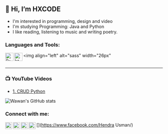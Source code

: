 ## 👋 Hi, I’m HXCODE

- I'm interested in programming, design and video
- I'm studying Programming: Java and Python
- ️I like reading, listening to music and writing poetry.

### Languages and Tools:

<img align="left" alt="Programming Languange" width="26px" 
src="https://img.icons8.com/fluency/50/000000/python.png" /><img align="left" alt="html5" width="26px" 
src="https://www.vectorlogo.zone/logos/java/java-icon.svg" /><img align="left" alt="sass" width="26px"
<br />
<br />

---

### 📺 YouTube Videos

<!-- YOUTUBE:START -->

- [1. CRUD Python](https://youtu.be/fyrVaK74Y_I)

<!-- YOUTUBE:END -->

![Wawan's GitHub stats](https://github-readme-stats.vercel.app/api?username=yonkouprogrammer&theme=gruvbox&show_icons=true)


### Connect with me:
[<img align="left" alt="onefig | Facebook" width="22px" src="https://cdn.jsdelivr.net/npm/simple-icons@v3/icons/facebook.svg" />](https://www.facebook.com/Hendra Usman/)
[<img align="left" alt="Wawan Firgiawan | Instagram" width="22px" src="https://cdn.jsdelivr.net/npm/simple-icons@v3/icons/instagram.svg" />](https://www.instagram.com/hndra.usmn "@hndra.usmn")
[<img align="left" alt="yonkouprogrammer | Github" width="22px" src="https://cdn.jsdelivr.net/npm/simple-icons@v3/icons/github.svg" />](https://github.com/MR-HENDRA)
[<img align="left" alt="developerhumayun | Mail" width="22px" src="https://cdn.jsdelivr.net/npm/simple-icons@v3/icons/gmail.svg" />](mailto:hendrasmanpal@gmail.com)

<br />
